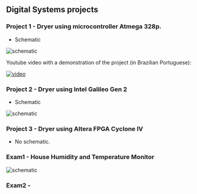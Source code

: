 ## Digital Systems projects

### Project 1 - Dryer using microcontroller Atmega 328p.

* Schematic

![schematic](http://i.imgur.com/t88uHkk.png)

Youtube video with a demonstration of the project (in Brazilian Portuguese):

[![video](https://img.youtube.com/vi/pO7yiydMlY8/0.jpg)](https://www.youtube.com/watch?v=pO7yiydMlY8)

### Project 2 - Dryer using Intel Galileo Gen 2

* Schematic

![schematic](https://i.imgur.com/8OmnEd5.png)

### Project 3 - Dryer using Altera FPGA Cyclone IV

* No schematic.

### Exam1 - House Humidity and Temperature Monitor

![schematic](https://i.imgur.com/kWqPOPF.png)

### Exam2 - 